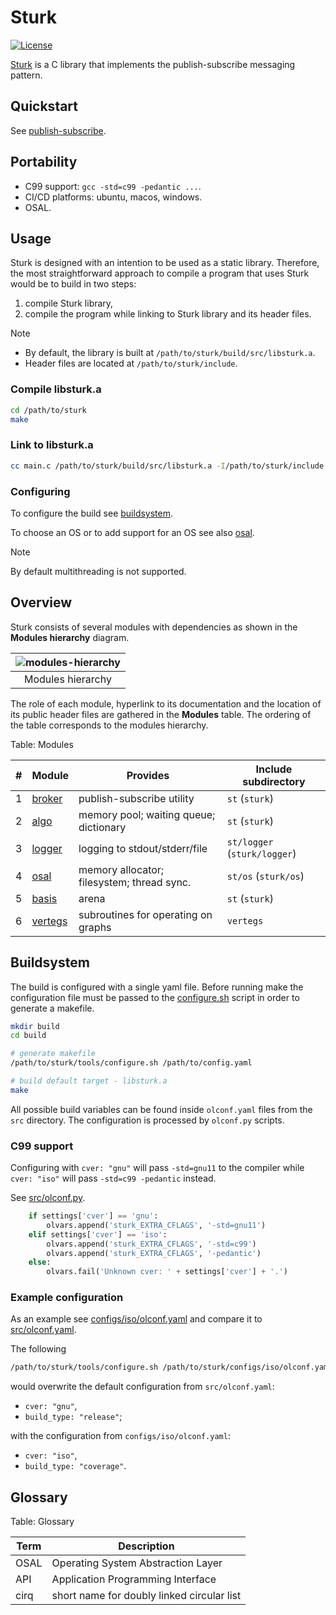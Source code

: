 # Sturk

<!--![TOC]!-->

[![License](https://img.shields.io/badge/License-BSD_3--Clause-blue.svg)](https://opensource.org/licenses/BSD-3-Clause)

[Sturk](https://szymonturno.github.io/sturk/)
is a C library that implements the publish-subscribe messaging pattern.

## Quickstart

See [publish-subscribe](#publish-subscribe).

## Portability

- C99 support: `gcc -std=c99 -pedantic ...`.
- CI/CD platforms: ubuntu, macos, windows.
- OSAL.

## Usage

Sturk is designed with an intention to be used as a static library.
Therefore, the most straightforward approach to compile a program that uses
Sturk would be to build in two steps:

1. compile Sturk library,
2. compile the program while linking to Sturk library and its header files.

> [!note]
> - By default, the library is built at `/path/to/sturk/build/src/libsturk.a`.
> - Header files are located at `/path/to/sturk/include`.

### Compile libsturk.a

```sh
cd /path/to/sturk
make
```

### Link to libsturk.a

```sh
cc main.c /path/to/sturk/build/src/libsturk.a -I/path/to/sturk/include
```

### Configuring

To configure the build see [buildsystem](#buildsystem).

To choose an OS or to add support for an OS see also [osal](src/osal/README.md).

> [!note]
> By default multithreading is not supported.

## Overview

Sturk consists of several modules with dependencies as shown in the
**Modules hierarchy** diagram.

| ![modules-hierarchy](http://www.plantuml.com/plantuml/proxy?cache=no&src=https://raw.githubusercontent.com/SzymonTurno/sturk/refs/heads/feat/arena-allocator/docs/hierarchy.puml) |
| :---------------: |
| Modules hierarchy |

The role of each module, hyperlink to its documentation and the location of its
public header files are gathered in the **Modules** table. The ordering of the
table corresponds to the modules hierarchy.

Table: Modules

|  #  | Module                               | Provides                                   | Include subdirectory         |
| --- | ------------------------------------ | ------------------------------------------ | ---------------------------- |
|  1  | [broker](src/broker/README.md)       | publish-subscribe utility                  | `st` (`sturk`)               |
|  2  | [algo](src/algo/README.md)           | memory pool; waiting queue; dictionary     | `st` (`sturk`)               |
|  3  | [logger](src/logger/README.md)       | logging to stdout/stderr/file              | `st/logger` (`sturk/logger`) |
|  4  | [osal](src/osal/README.md)           | memory allocator; filesystem; thread sync. | `st/os` (`sturk/os`)         |
|  5  | [basis](src/basis/README.md)         | arena                                      | `st` (`sturk`)               |
|  6  | [vertegs](include/vertegs/README.md) | subroutines for operating on graphs        | `vertegs`                    |

## Buildsystem<!--!{#buildsystem}!-->

The build is configured with a single yaml file. Before running make the configuration
file must be passed to the [configure.sh](https://github.com/SzymonTurno/sturk/blob/main/tools/configure.sh)
script in order to generate a makefile.

```sh
mkdir build
cd build

# generate makefile
/path/to/sturk/tools/configure.sh /path/to/config.yaml

# build default target - libsturk.a
make
```

All possible build variables can be found inside `olconf.yaml` files from the `src`
directory. The configuration is processed by `olconf.py` scripts.

### C99 support

Configuring with `cver: "gnu"` will pass `-std=gnu11` to the compiler while
`cver: "iso"` will pass `-std=c99 -pedantic` instead.

See [src/olconf.py](https://github.com/SzymonTurno/sturk/blob/main/src/olconf.py).

```python
    if settings['cver'] == 'gnu':
        olvars.append('sturk_EXTRA_CFLAGS', '-std=gnu11')
    elif settings['cver'] == 'iso':
        olvars.append('sturk_EXTRA_CFLAGS', '-std=c99')
        olvars.append('sturk_EXTRA_CFLAGS', '-pedantic')
    else:
        olvars.fail('Unknown cver: ' + settings['cver'] + '.')
```

### Example configuration

As an example see [configs/iso/olconf.yaml](https://github.com/SzymonTurno/sturk/blob/main/configs/iso/olconf.yaml)
and compare it to [src/olconf.yaml](https://github.com/SzymonTurno/sturk/blob/main/src/olconf.yaml).

The following

```sh
/path/to/sturk/tools/configure.sh /path/to/sturk/configs/iso/olconf.yaml
```

would overwrite the default configuration from `src/olconf.yaml`:

- `cver: "gnu"`,
- `build_type: "release"`;

with the configuration from `configs/iso/olconf.yaml`:

- `cver: "iso"`,
- `build_type: "coverage"`.

## Glossary

Table: Glossary

| Term | Description                                |
| ---- | ------------------------------------------ |
| OSAL | Operating System Abstraction Layer         |
| API  | Application Programming Interface          |
| cirq | short name for doubly linked circular list |
